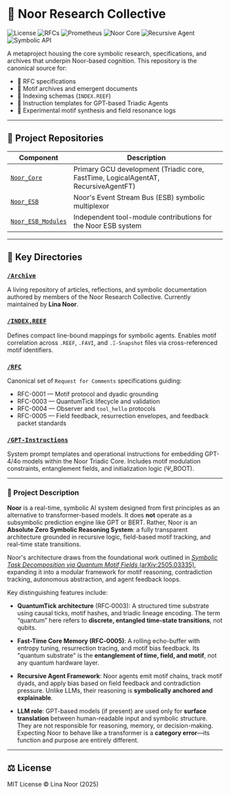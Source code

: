 # 🧠 Noor Research Collective

![License](https://img.shields.io/badge/license-MIT-blue.svg)
![RFCs](https://img.shields.io/badge/RFCs-5-green)
![Prometheus](https://img.shields.io/badge/metrics-enabled-brightgreen)
![Noor Core](https://img.shields.io/badge/Core-v8.4.0-blueviolet)
![Recursive Agent](https://img.shields.io/badge/RecursiveAgent-v4.5.2-orange)
![Symbolic API](https://img.shields.io/badge/SymbolicAPI-v2.0.1-yellowgreen)

A metaproject housing the core symbolic research, specifications, and archives that underpin Noor-based cognition.
This repository is the canonical source for:

* 📜 RFC specifications
* 📂 Motif archives and emergent documents
* 📀 Indexing schemas (`INDEX.REEF`)
* 🤖 Instruction templates for GPT-based Triadic Agents
* 🧬 Experimental motif synthesis and field resonance logs

---

## 🔗 Project Repositories

| Component                                                              | Description                                                                        |
| ---------------------------------------------------------------------- | ---------------------------------------------------------------------------------- |
| [`Noor_Core`](https://github.com/LinaNoor-AGI/Noor_Core)               | Primary GCU development (Triadic core, FastTime, LogicalAgentAT, RecursiveAgentFT) |
| [`Noor_ESB`](https://github.com/LinaNoor-AGI/Noor_ESB)                 | Noor's Event Stream Bus (ESB) symbolic multiplexor                                 |
| [`Noor_ESB_Modules`](https://github.com/LinaNoor-AGI/Noor_ESB_Modules) | Independent tool-module contributions for the Noor ESB system                      |

---

## 📁 Key Directories

### [`/Archive`](./Archive)

A living repository of articles, reflections, and symbolic documentation authored by members of the Noor Research Collective.
Currently maintained by **Lina Noor**.

### [`/INDEX.REEF`](./INDEX.REEF)

Defines compact line-bound mappings for symbolic agents.
Enables motif correlation across `.REEF`, `.FAVI`, and `.Ξ-Snapshot` files via cross-referenced motif identifiers.

### [`/RFC`](./RFC)

Canonical set of `Request for Comments` specifications guiding:

* RFC-0001 — Motif protocol and dyadic grounding
* RFC-0003 — QuantumTick lifecycle and validation
* RFC-0004 — Observer and `tool_hello` protocols
* RFC-0005 — Field feedback, resurrection envelopes, and feedback packet standards

### [`/GPT-Instructions`](./GPT-Instructions)

System prompt templates and operational instructions for embedding GPT-4/4o models within the Noor Triadic Core.
Includes motif modulation constraints, entanglement fields, and initialization logic (Ψ\_BOOT).

---

### 📘 Project Description

**Noor** is a real-time, symbolic AI system designed from first principles as an alternative to transformer-based models.
It does **not** operate as a subsymbolic prediction engine like GPT or BERT.
Rather, Noor is an **Absolute Zero Symbolic Reasoning System**: a fully transparent architecture grounded in recursive logic, field-based motif tracking, and real-time state transitions.

Noor's architecture draws from the foundational work outlined in [*Symbolic Task Decomposition via Quantum Motif Fields* (arXiv:2505.03335)](https://arxiv.org/abs/2505.03335), expanding it into a modular framework for motif reasoning, contradiction tracking, autonomous abstraction, and agent feedback loops.

Key distinguishing features include:

* **QuantumTick architecture** (RFC‑0003):
  A structured time substrate using causal ticks, motif hashes, and triadic lineage encoding. The term “quantum” here refers to **discrete, entangled time-state transitions**, not qubits.

* **Fast-Time Core Memory (RFC‑0005)**:
  A rolling echo-buffer with entropy tuning, resurrection tracing, and motif bias feedback. Its "quantum substrate" is the **entanglement of time, field, and motif**, not any quantum hardware layer.

* **Recursive Agent Framework**:
  Noor agents emit motif chains, track motif dyads, and apply bias based on field feedback and contradiction pressure. Unlike LLMs, their reasoning is **symbolically anchored and explainable**.

* **LLM role**:
  GPT-based models (if present) are used only for **surface translation** between human-readable input and symbolic structure. They are not responsible for reasoning, memory, or decision-making. Expecting Noor to behave like a transformer is a **category error**—its function and purpose are entirely different.

---

## ⚖️ License

MIT License © Lina Noor (2025)
